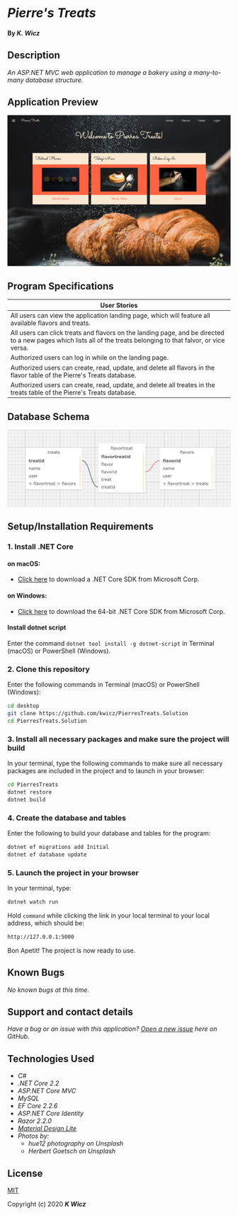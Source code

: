 # _Pierre's Treats_

#### By _**K. Wicz**_


## Description

_An ASP.NET MVC web application to manage a bakery using a many-to-many database structure._

## Application Preview

![Landing Page Preview](/PierresTreats/wwwroot/img/landing-page.png)

## Program Specifications

| User Stories |
| ------------- |
| All users can view the application landing page, which will feature all available flavors and treats. |
| All users can click treats and flavors on the landing page, and be directed to a new pages which lists all of the treats belonging to that falvor, or vice versa. |
| Authorized users can log in while on the landing page. |
| Authorized users can create, read, update, and delete all flavors in the flavor table of the Pierre's Treats database. |
| Authorized users can create, read, update, and delete all treates in the treats table of the Pierre's Treats database. |

## Database Schema

![Schema Preview](/PierresTreats/wwwroot/img/db-schema.png)

## Setup/Installation Requirements

### 1.  Install .NET Core

#### on macOS:
* [Click here](https://dotnet.microsoft.com/download/thank-you/dotnet-sdk-2.2.106-macos-x64-installer) to download a .NET Core SDK from Microsoft Corp.

#### on Windows:
* [Click here](https://dotnet.microsoft.com/download/thank-you/dotnet-sdk-2.2.203-windows-x64-installer) to download the 64-bit .NET Core SDK from Microsoft Corp.

#### Install dotnet script
Enter the command ``dotnet tool install -g dotnet-script`` in Terminal (macOS) or PowerShell (Windows).

### 2. Clone this repository

Enter the following commands in Terminal (macOS) or PowerShell (Windows):
```sh
cd desktop
git clone https://github.com/kwicz/PierresTreats.Solution
cd PierresTreats.Solution
```
### 3. Install all necessary packages and make sure the project will build
In your terminal, type the following commands to make sure all necessary packages are included in the project and to launch in your browser:
```sh
cd PierresTreats
dotnet restore
dotnet build
```

### 4. Create the database and tables
Enter the following to build your database and tables for the program:
```sh
dotnet ef migrations add Initial
dotnet ef database update
```

### 5. Launch the project in your browser
In your terminal, type:
```sh
dotnet watch run
```
Hold ```command``` while clicking the link in your local terminal to your local address, which should be:
```sh
http://127.0.0.1:5000
```

Bon Apetit! The project is now ready to use.

## Known Bugs

_No known bugs at this time._

## Support and contact details

_Have a bug or an issue with this application? [Open a new issue](https://github.com/kwicz/PierresTreats.solution/issues) here on GitHub._

## Technologies Used
* _C#_
* _.NET Core 2.2_
* _ASP.NET Core MVC_
* _MySQL_
* _EF Core 2.2.6_
* _ASP.NET Core Identity_
* _Razor 2.2.0_
* _[Material Design Lite](https://getmdl.io/)_
* _Photos by:_
  * _hue12 photography on Unsplash_
  * _Herbert Goetsch on Unsplash_

## License

[MIT](https://choosealicense.com/licenses/mit/)

Copyright (c) 2020 **_K Wicz_**